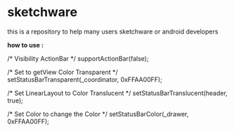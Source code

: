 # sketchware
this is a repository to help many users sketchware or android developers


**how to use :**

/* Visibility ActionBar */
supportActionBar(false);

/* Set to getView Color Transparent */
setStatusBarTransparent(_coordinator, 0xFFAA00FF);

/* Set LinearLayout to Color Translucent */
setStatusBarTranslucent(header, true);

/* Set Color to change the Color */
setStatusBarColor(_drawer, 0xFFAA00FF);
